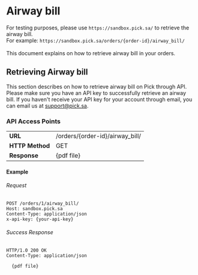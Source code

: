 # Airway bill
For testing purposes, please use `https://sandbox.pick.sa/` to retrieve the airway bill.<br>
For example: `https://sandbox.pick.sa/orders/{order-id}/airway_bill/`
<br><br>
This document explains on how to retrieve airway bill in your orders.
## Retrieving Airway bill

This section describes on how to retrieve airway bill on Pick through API.
Please make sure you have an API key to successfully retrieve an airway bill. If you haven't receive your API key for your account through email, you can email us at support@pick.sa.

### API Access Points

<table>
  <tr>
    <td><strong>URL</strong></td>
    <td> /orders/{order-id}/airway_bill/ </td>
  </tr>
  <tr>
    <td><strong>HTTP Method</strong></td>
    <td> GET </td>
  </tr>
    <td valign="top"><strong>Response</strong></td>
    <td>
      {pdf file}
    </td>
  </tr>
</table>


#### Example

###### Request

```
POST /orders/1/airway_bill/
Host: sandbox.pick.sa
Content-Type: application/json
x-api-key: {your-api-key}
```

###### Success Response

```
HTTP/1.0 200 OK 
Content-Type: application/json

  {pdf file}
```
